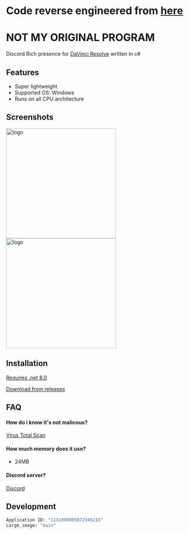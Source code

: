 # Code reverse engineered from [here](https://github.com/v4ish/DVResolve-RPC)
# NOT MY ORIGINAL PROGRAM

Discord Rich presence for [DaVinci Resolve](https://www.blackmagicdesign.com/products/davinciresolve/) written in c#

## Features

- Super lightweight 
- Supported OS: Windows
- Runs on all CPU architecture


## Screenshots

<img src="https://github.com/thebearodactyl/RPC/blob/main/Screenshots/davinci.png" alt="logo" width="300"/>

<img src="https://github.com/thebearodactyl/RPC/blob/main/Screenshots/davinci2.png" alt="logo" width="300"/>



## Installation

[Requires .net 8.0](https://dotnet.microsoft.com/en-us/download/dotnet/8.0)

[Download from releases](https://github.com/thebearodactyl/DVResolve-RPC/releases/latest)

    
## FAQ

#### How do i know it's not malicous?

[Virus Total Scan](https://www.virustotal.com/gui/file/072ae063625482dc3918e8e5af3d03c39778fdd599dab11025f9e2e136ec7f06?nocache=1)

#### How much memory does it use?

- 24MB


#### Discord server?

[Discord](https://discord.gg/g9FSPqezyB)

## Development
``` bash
Application ID: "1131090005872349215"
Large_image: "main"
```
